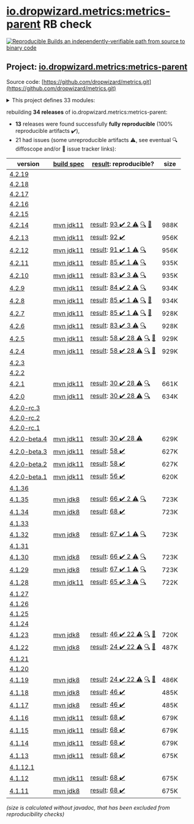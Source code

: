 [io.dropwizard.metrics:metrics-parent](https://central.sonatype.com/artifact/io.dropwizard.metrics/metrics-parent/4.2.14/versions) RB check
=======

[![Reproducible Builds](https://reproducible-builds.org/images/logos/rb.svg) an independently-verifiable path from source to binary code](https://reproducible-builds.org/)

## Project: [io.dropwizard.metrics:metrics-parent](https://central.sonatype.com/artifact/io.dropwizard.metrics/metrics-parent/4.2.14/versions)

Source code: [https://github.com/dropwizard/metrics.git](https://github.com/dropwizard/metrics.git)

<details><summary>This project defines 33 modules:</summary>

* [io.dropwizard.metrics:metrics-annotation](https://central.sonatype.com/artifact/io.dropwizard.metrics/metrics-annotation/4.2.14)
* [io.dropwizard.metrics:metrics-bom](https://central.sonatype.com/artifact/io.dropwizard.metrics/metrics-bom/4.2.14)
* [io.dropwizard.metrics:metrics-caffeine](https://central.sonatype.com/artifact/io.dropwizard.metrics/metrics-caffeine/4.2.14)
* [io.dropwizard.metrics:metrics-caffeine3](https://central.sonatype.com/artifact/io.dropwizard.metrics/metrics-caffeine3/4.2.14)
* [io.dropwizard.metrics:metrics-collectd](https://central.sonatype.com/artifact/io.dropwizard.metrics/metrics-collectd/4.2.14)
* [io.dropwizard.metrics:metrics-core](https://central.sonatype.com/artifact/io.dropwizard.metrics/metrics-core/4.2.14)
* [io.dropwizard.metrics:metrics-ehcache](https://central.sonatype.com/artifact/io.dropwizard.metrics/metrics-ehcache/4.2.14)
* [io.dropwizard.metrics:metrics-graphite](https://central.sonatype.com/artifact/io.dropwizard.metrics/metrics-graphite/4.2.14)
* [io.dropwizard.metrics:metrics-healthchecks](https://central.sonatype.com/artifact/io.dropwizard.metrics/metrics-healthchecks/4.2.14)
* [io.dropwizard.metrics:metrics-httpasyncclient](https://central.sonatype.com/artifact/io.dropwizard.metrics/metrics-httpasyncclient/4.2.14)
* [io.dropwizard.metrics:metrics-httpclient](https://central.sonatype.com/artifact/io.dropwizard.metrics/metrics-httpclient/4.2.14)
* [io.dropwizard.metrics:metrics-httpclient5](https://central.sonatype.com/artifact/io.dropwizard.metrics/metrics-httpclient5/4.2.14)
* [io.dropwizard.metrics:metrics-jakarta-servlet](https://central.sonatype.com/artifact/io.dropwizard.metrics/metrics-jakarta-servlet/4.2.14)
* [io.dropwizard.metrics:metrics-jakarta-servlets](https://central.sonatype.com/artifact/io.dropwizard.metrics/metrics-jakarta-servlets/4.2.14)
* [io.dropwizard.metrics:metrics-jcache](https://central.sonatype.com/artifact/io.dropwizard.metrics/metrics-jcache/4.2.14)
* [io.dropwizard.metrics:metrics-jdbi](https://central.sonatype.com/artifact/io.dropwizard.metrics/metrics-jdbi/4.2.14)
* [io.dropwizard.metrics:metrics-jdbi3](https://central.sonatype.com/artifact/io.dropwizard.metrics/metrics-jdbi3/4.2.14)
* [io.dropwizard.metrics:metrics-jersey2](https://central.sonatype.com/artifact/io.dropwizard.metrics/metrics-jersey2/4.2.14)
* [io.dropwizard.metrics:metrics-jersey3](https://central.sonatype.com/artifact/io.dropwizard.metrics/metrics-jersey3/4.2.14)
* [io.dropwizard.metrics:metrics-jersey31](https://central.sonatype.com/artifact/io.dropwizard.metrics/metrics-jersey31/4.2.14)
* [io.dropwizard.metrics:metrics-jetty10](https://central.sonatype.com/artifact/io.dropwizard.metrics/metrics-jetty10/4.2.14)
* [io.dropwizard.metrics:metrics-jetty11](https://central.sonatype.com/artifact/io.dropwizard.metrics/metrics-jetty11/4.2.14)
* [io.dropwizard.metrics:metrics-jetty9](https://central.sonatype.com/artifact/io.dropwizard.metrics/metrics-jetty9/4.2.14)
* [io.dropwizard.metrics:metrics-jmx](https://central.sonatype.com/artifact/io.dropwizard.metrics/metrics-jmx/4.2.14)
* [io.dropwizard.metrics:metrics-json](https://central.sonatype.com/artifact/io.dropwizard.metrics/metrics-json/4.2.14)
* [io.dropwizard.metrics:metrics-jvm](https://central.sonatype.com/artifact/io.dropwizard.metrics/metrics-jvm/4.2.14)
* [io.dropwizard.metrics:metrics-log4j2](https://central.sonatype.com/artifact/io.dropwizard.metrics/metrics-log4j2/4.2.14)
* [io.dropwizard.metrics:metrics-logback](https://central.sonatype.com/artifact/io.dropwizard.metrics/metrics-logback/4.2.14)
* [io.dropwizard.metrics:metrics-logback13](https://central.sonatype.com/artifact/io.dropwizard.metrics/metrics-logback13/4.2.14)
* [io.dropwizard.metrics:metrics-logback14](https://central.sonatype.com/artifact/io.dropwizard.metrics/metrics-logback14/4.2.14)
* [io.dropwizard.metrics:metrics-parent](https://central.sonatype.com/artifact/io.dropwizard.metrics/metrics-parent/4.2.14)
* [io.dropwizard.metrics:metrics-servlet](https://central.sonatype.com/artifact/io.dropwizard.metrics/metrics-servlet/4.2.14)
* [io.dropwizard.metrics:metrics-servlets](https://central.sonatype.com/artifact/io.dropwizard.metrics/metrics-servlets/4.2.14)
</details>

rebuilding **34 releases** of io.dropwizard.metrics:metrics-parent:
- **13** releases were found successfully **fully reproducible** (100% reproducible artifacts :heavy_check_mark:),
- 21 had issues (some unreproducible artifacts :warning:, see eventual :mag: diffoscope and/or :memo: issue tracker links):

| version | [build spec](/BUILDSPEC.md) | [result](https://reproducible-builds.org/docs/jvm/): reproducible? | size |
| -- | --------- | ------ | -- |
| [4.2.19](https://central.sonatype.com/artifact/io.dropwizard.metrics/metrics-parent/4.2.19/pom) | | | |
| [4.2.18](https://central.sonatype.com/artifact/io.dropwizard.metrics/metrics-parent/4.2.18/pom) | | | |
| [4.2.17](https://central.sonatype.com/artifact/io.dropwizard.metrics/metrics-parent/4.2.17/pom) | | | |
| [4.2.16](https://central.sonatype.com/artifact/io.dropwizard.metrics/metrics-parent/4.2.16/pom) | | | |
| [4.2.15](https://central.sonatype.com/artifact/io.dropwizard.metrics/metrics-parent/4.2.15/pom) | | | |
| [4.2.14](https://central.sonatype.com/artifact/io.dropwizard.metrics/metrics-parent/4.2.14/pom) | [mvn jdk11](dropwizard-metrics-4.2.14.buildspec) | [result](metrics-parent-4.2.14.buildinfo): [93 :heavy_check_mark:  2 :warning:](metrics-parent-4.2.14.buildcompare) [:mag:](metrics-parent-4.2.14.diffoscope) [:memo:](https://github.com/dropwizard/metrics/pull/3358) | 988K |
| [4.2.13](https://central.sonatype.com/artifact/io.dropwizard.metrics/metrics-parent/4.2.13/pom) | [mvn jdk11](dropwizard-metrics-4.2.13.buildspec) | [result](metrics-parent-4.2.13.buildinfo): [92 :heavy_check_mark: ](metrics-parent-4.2.13.buildcompare) | 956K |
| [4.2.12](https://central.sonatype.com/artifact/io.dropwizard.metrics/metrics-parent/4.2.12/pom) | [mvn jdk11](dropwizard-metrics-4.2.12.buildspec) | [result](metrics-parent-4.2.12.buildinfo): [91 :heavy_check_mark:  1 :warning:](metrics-parent-4.2.12.buildcompare) [:mag:](metrics-parent-4.2.12.diffoscope) | 956K |
| [4.2.11](https://central.sonatype.com/artifact/io.dropwizard.metrics/metrics-parent/4.2.11/pom) | [mvn jdk11](dropwizard-metrics-4.2.11.buildspec) | [result](metrics-parent-4.2.11.buildinfo): [85 :heavy_check_mark:  1 :warning:](metrics-parent-4.2.11.buildcompare) [:mag:](metrics-parent-4.2.11.diffoscope) | 935K |
| [4.2.10](https://central.sonatype.com/artifact/io.dropwizard.metrics/metrics-parent/4.2.10/pom) | [mvn jdk11](dropwizard-metrics-4.2.10.buildspec) | [result](metrics-parent-4.2.10.buildinfo): [83 :heavy_check_mark:  3 :warning:](metrics-parent-4.2.10.buildcompare) [:mag:](metrics-parent-4.2.10.diffoscope) | 935K |
| [4.2.9](https://central.sonatype.com/artifact/io.dropwizard.metrics/metrics-parent/4.2.9/pom) | [mvn jdk11](dropwizard-metrics-4.2.9.buildspec) | [result](metrics-parent-4.2.9.buildinfo): [84 :heavy_check_mark:  2 :warning:](metrics-parent-4.2.9.buildcompare) [:mag:](metrics-parent-4.2.9.diffoscope) | 934K |
| [4.2.8](https://central.sonatype.com/artifact/io.dropwizard.metrics/metrics-parent/4.2.8/pom) | [mvn jdk11](dropwizard-metrics-4.2.8.buildspec) | [result](metrics-parent-4.2.8.buildinfo): [85 :heavy_check_mark:  1 :warning:](metrics-parent-4.2.8.buildcompare) [:mag:](metrics-parent-4.2.8.diffoscope) [:memo:](https://github.com/dropwizard/metrics/pull/2601) | 934K |
| [4.2.7](https://central.sonatype.com/artifact/io.dropwizard.metrics/metrics-parent/4.2.7/pom) | [mvn jdk11](dropwizard-metrics-4.2.7.buildspec) | [result](metrics-parent-4.2.7.buildinfo): [85 :heavy_check_mark:  1 :warning:](metrics-parent-4.2.7.buildcompare) [:mag:](metrics-parent-4.2.7.diffoscope) [:memo:](https://issues.apache.org/jira/browse/FELIX-6496) | 928K |
| [4.2.6](https://central.sonatype.com/artifact/io.dropwizard.metrics/metrics-parent/4.2.6/pom) | [mvn jdk11](dropwizard-metrics-4.2.6.buildspec) | [result](metrics-parent-4.2.6.buildinfo): [83 :heavy_check_mark:  3 :warning:](metrics-parent-4.2.6.buildcompare) [:mag:](metrics-parent-4.2.6.diffoscope) | 928K |
| [4.2.5](https://central.sonatype.com/artifact/io.dropwizard.metrics/metrics-parent/4.2.5/pom) | [mvn jdk11](dropwizard-metrics-4.2.5.buildspec) | [result](metrics-parent-4.2.5.buildinfo): [58 :heavy_check_mark:  28 :warning:](metrics-parent-4.2.5.buildcompare) [:mag:](metrics-parent-4.2.5.diffoscope) [:memo:](https://issues.apache.org/jira/browse/FELIX-6404) | 929K |
| [4.2.4](https://central.sonatype.com/artifact/io.dropwizard.metrics/metrics-parent/4.2.4/pom) | [mvn jdk11](dropwizard-metrics-4.2.4.buildspec) | [result](metrics-parent-4.2.4.buildinfo): [58 :heavy_check_mark:  28 :warning:](metrics-parent-4.2.4.buildcompare) [:mag:](metrics-parent-4.2.4.diffoscope) [:memo:](https://issues.apache.org/jira/browse/FELIX-6404) | 929K |
| [4.2.3](https://central.sonatype.com/artifact/io.dropwizard.metrics/metrics-parent/4.2.3/pom) | | | |
| [4.2.2](https://central.sonatype.com/artifact/io.dropwizard.metrics/metrics-parent/4.2.2/pom) | | | |
| [4.2.1](https://central.sonatype.com/artifact/io.dropwizard.metrics/metrics-parent/4.2.1/pom) | [mvn jdk11](dropwizard-metrics-4.2.1.buildspec) | [result](metrics-parent-4.2.1.buildinfo): [30 :heavy_check_mark:  28 :warning:](metrics-parent-4.2.1.buildcompare) [:mag:](metrics-parent-4.2.1.diffoscope) | 661K |
| [4.2.0](https://central.sonatype.com/artifact/io.dropwizard.metrics/metrics-parent/4.2.0/pom) | [mvn jdk11](dropwizard-metrics-4.2.0.buildspec) | [result](metrics-parent-4.2.0.buildinfo): [30 :heavy_check_mark:  28 :warning:](metrics-parent-4.2.0.buildcompare) [:mag:](metrics-parent-4.2.0.diffoscope) | 634K |
| [4.2.0-rc.3](https://central.sonatype.com/artifact/io.dropwizard.metrics/metrics-parent/4.2.0-rc.3/pom) | | | |
| [4.2.0-rc.2](https://central.sonatype.com/artifact/io.dropwizard.metrics/metrics-parent/4.2.0-rc.2/pom) | | | |
| [4.2.0-rc.1](https://central.sonatype.com/artifact/io.dropwizard.metrics/metrics-parent/4.2.0-rc.1/pom) | | | |
| [4.2.0-beta.4](https://central.sonatype.com/artifact/io.dropwizard.metrics/metrics-parent/4.2.0-beta.4/pom) | [mvn jdk11](dropwizard-metrics-4.2.0-beta.4.buildspec) | [result](metrics-parent-4.2.0-beta.4.buildinfo): [30 :heavy_check_mark:  28 :warning:](metrics-parent-4.2.0-beta.4.buildcompare) | 629K |
| [4.2.0-beta.3](https://central.sonatype.com/artifact/io.dropwizard.metrics/metrics-parent/4.2.0-beta.3/pom) | [mvn jdk11](dropwizard-metrics-4.2.0-beta.3.buildspec) | [result](metrics-servlets-4.2.0-beta.3.buildinfo): [58 :heavy_check_mark: ](metrics-servlets-4.2.0-beta.3.buildcompare) | 627K |
| [4.2.0-beta.2](https://central.sonatype.com/artifact/io.dropwizard.metrics/metrics-parent/4.2.0-beta.2/pom) | [mvn jdk11](dropwizard-metrics-4.2.0-beta.2.buildspec) | [result](metrics-servlets-4.2.0-beta.2.buildinfo): [58 :heavy_check_mark: ](metrics-servlets-4.2.0-beta.2.buildcompare) | 627K |
| [4.2.0-beta.1](https://central.sonatype.com/artifact/io.dropwizard.metrics/metrics-parent/4.2.0-beta.1/pom) | [mvn jdk11](dropwizard-metrics-4.2.0-beta.1.buildspec) | [result](metrics-servlets-4.2.0-beta.1.buildinfo): [56 :heavy_check_mark: ](metrics-servlets-4.2.0-beta.1.buildcompare) | 620K |
| [4.1.36](https://central.sonatype.com/artifact/io.dropwizard.metrics/metrics-parent/4.1.36/pom) | | | |
| [4.1.35](https://central.sonatype.com/artifact/io.dropwizard.metrics/metrics-parent/4.1.35/pom) | [mvn jdk8](dropwizard-metrics-4.1.35.buildspec) | [result](metrics-parent-4.1.35.buildinfo): [66 :heavy_check_mark:  2 :warning:](metrics-parent-4.1.35.buildcompare) [:mag:](metrics-parent-4.1.35.diffoscope) | 723K |
| [4.1.34](https://central.sonatype.com/artifact/io.dropwizard.metrics/metrics-parent/4.1.34/pom) | [mvn jdk8](dropwizard-metrics-4.1.34.buildspec) | [result](metrics-parent-4.1.34.buildinfo): [68 :heavy_check_mark: ](metrics-parent-4.1.34.buildcompare) | 723K |
| [4.1.33](https://central.sonatype.com/artifact/io.dropwizard.metrics/metrics-parent/4.1.33/pom) | | | |
| [4.1.32](https://central.sonatype.com/artifact/io.dropwizard.metrics/metrics-parent/4.1.32/pom) | [mvn jdk8](dropwizard-metrics-4.1.32.buildspec) | [result](metrics-parent-4.1.32.buildinfo): [67 :heavy_check_mark:  1 :warning:](metrics-parent-4.1.32.buildcompare) [:mag:](metrics-parent-4.1.32.diffoscope) | 723K |
| [4.1.31](https://central.sonatype.com/artifact/io.dropwizard.metrics/metrics-parent/4.1.31/pom) | | | |
| [4.1.30](https://central.sonatype.com/artifact/io.dropwizard.metrics/metrics-parent/4.1.30/pom) | [mvn jdk8](dropwizard-metrics-4.1.30.buildspec) | [result](metrics-parent-4.1.30.buildinfo): [66 :heavy_check_mark:  2 :warning:](metrics-parent-4.1.30.buildcompare) [:mag:](metrics-parent-4.1.30.diffoscope) | 723K |
| [4.1.29](https://central.sonatype.com/artifact/io.dropwizard.metrics/metrics-parent/4.1.29/pom) | [mvn jdk8](dropwizard-metrics-4.1.29.buildspec) | [result](metrics-parent-4.1.29.buildinfo): [67 :heavy_check_mark:  1 :warning:](metrics-parent-4.1.29.buildcompare) [:mag:](metrics-parent-4.1.29.diffoscope) | 723K |
| [4.1.28](https://central.sonatype.com/artifact/io.dropwizard.metrics/metrics-parent/4.1.28/pom) | [mvn jdk11](dropwizard-metrics-4.1.28.buildspec) | [result](metrics-parent-4.1.28.buildinfo): [65 :heavy_check_mark:  3 :warning:](metrics-parent-4.1.28.buildcompare) [:mag:](metrics-parent-4.1.28.diffoscope) | 722K |
| [4.1.27](https://central.sonatype.com/artifact/io.dropwizard.metrics/metrics-parent/4.1.27/pom) | | | |
| [4.1.26](https://central.sonatype.com/artifact/io.dropwizard.metrics/metrics-parent/4.1.26/pom) | | | |
| [4.1.25](https://central.sonatype.com/artifact/io.dropwizard.metrics/metrics-parent/4.1.25/pom) | | | |
| [4.1.24](https://central.sonatype.com/artifact/io.dropwizard.metrics/metrics-parent/4.1.24/pom) | | | |
| [4.1.23](https://central.sonatype.com/artifact/io.dropwizard.metrics/metrics-parent/4.1.23/pom) | [mvn jdk8](dropwizard-metrics-4.1.23.buildspec) | [result](metrics-servlets-4.1.23.buildinfo): [46 :heavy_check_mark:  22 :warning:](metrics-servlets-4.1.23.buildcompare) [:mag:](metrics-parent-4.1.23.diffoscope) [:memo:](https://issues.apache.org/jira/browse/FELIX-6404) | 720K |
| [4.1.22](https://central.sonatype.com/artifact/io.dropwizard.metrics/metrics-parent/4.1.22/pom) | [mvn jdk8](dropwizard-metrics-4.1.22.buildspec) | [result](metrics-servlets-4.1.22.buildinfo): [24 :heavy_check_mark:  22 :warning:](metrics-servlets-4.1.22.buildcompare) [:mag:](metrics-parent-4.1.22.diffoscope) [:memo:](https://issues.apache.org/jira/browse/FELIX-6404) | 487K |
| [4.1.21](https://central.sonatype.com/artifact/io.dropwizard.metrics/metrics-parent/4.1.21/pom) | | | |
| [4.1.20](https://central.sonatype.com/artifact/io.dropwizard.metrics/metrics-parent/4.1.20/pom) | | | |
| [4.1.19](https://central.sonatype.com/artifact/io.dropwizard.metrics/metrics-parent/4.1.19/pom) | [mvn jdk8](dropwizard-metrics-4.1.19.buildspec) | [result](metrics-servlets-4.1.19.buildinfo): [24 :heavy_check_mark:  22 :warning:](metrics-servlets-4.1.19.buildcompare) [:mag:](https://github.com/jvm-repo-rebuild/reproducible-central/blob/master/content/io/dropwizard/metrics/dropwizard-metrics-4.1.19.diffoscope) [:memo:](https://issues.apache.org/jira/browse/FELIX-6404) | 486K |
| [4.1.18](https://central.sonatype.com/artifact/io.dropwizard.metrics/metrics-parent/4.1.18/pom) | [mvn jdk8](dropwizard-metrics-4.1.18.buildspec) | [result](metrics-servlets-4.1.18.buildinfo): [46 :heavy_check_mark: ](metrics-servlets-4.1.18.buildcompare) | 485K |
| [4.1.17](https://central.sonatype.com/artifact/io.dropwizard.metrics/metrics-parent/4.1.17/pom) | [mvn jdk8](dropwizard-metrics-4.1.17.buildspec) | [result](metrics-servlets-4.1.17.buildinfo): [46 :heavy_check_mark: ](metrics-servlets-4.1.17.buildcompare) | 485K |
| [4.1.16](https://central.sonatype.com/artifact/io.dropwizard.metrics/metrics-parent/4.1.16/pom) | [mvn jdk11](dropwizard-metrics-4.1.16.buildspec) | [result](metrics-servlets-4.1.16.buildinfo): [68 :heavy_check_mark: ](metrics-servlets-4.1.16.buildcompare) | 679K |
| [4.1.15](https://central.sonatype.com/artifact/io.dropwizard.metrics/metrics-parent/4.1.15/pom) | [mvn jdk11](dropwizard-metrics-4.1.15.buildspec) | [result](metrics-servlets-4.1.15.buildinfo): [68 :heavy_check_mark: ](metrics-servlets-4.1.15.buildcompare) | 679K |
| [4.1.14](https://central.sonatype.com/artifact/io.dropwizard.metrics/metrics-parent/4.1.14/pom) | [mvn jdk11](dropwizard-metrics-4.1.14.buildspec) | [result](metrics-servlets-4.1.14.buildinfo): [68 :heavy_check_mark: ](metrics-servlets-4.1.14.buildcompare) | 679K |
| [4.1.13](https://central.sonatype.com/artifact/io.dropwizard.metrics/metrics-parent/4.1.13/pom) | [mvn jdk11](dropwizard-metrics-4.1.13.buildspec) | [result](metrics-servlets-4.1.13.buildinfo): [68 :heavy_check_mark: ](metrics-servlets-4.1.13.buildcompare) | 675K |
| [4.1.12.1](https://central.sonatype.com/artifact/io.dropwizard.metrics/metrics-parent/4.1.12.1/pom) | | | |
| [4.1.12](https://central.sonatype.com/artifact/io.dropwizard.metrics/metrics-parent/4.1.12/pom) | [mvn jdk11](dropwizard-metrics-4.1.12.buildspec) | [result](metrics-servlets-4.1.12.buildinfo): [68 :heavy_check_mark: ](metrics-servlets-4.1.12.buildcompare) | 675K |
| [4.1.11](https://central.sonatype.com/artifact/io.dropwizard.metrics/metrics-parent/4.1.11/pom) | [mvn jdk8](dropwizard-metrics-4.1.11.buildspec) | [result](metrics-servlets-4.1.11.buildinfo): [68 :heavy_check_mark: ](metrics-servlets-4.1.11.buildcompare) | 675K |

<i>(size is calculated without javadoc, that has been excluded from reproducibility checks)</i>
